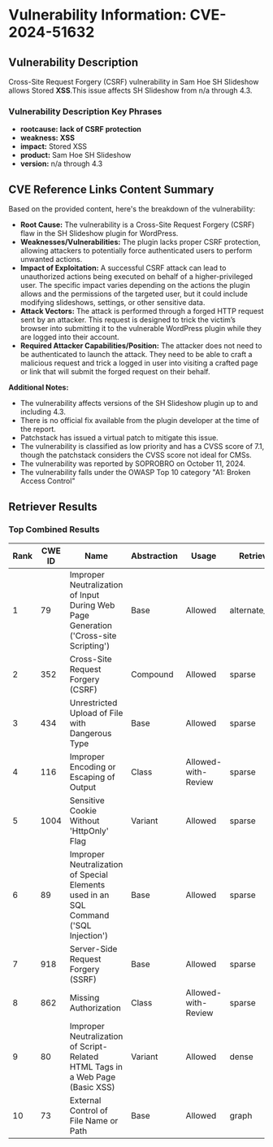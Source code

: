 # Vulnerability Information: CVE-2024-51632

## Vulnerability Description
Cross-Site Request Forgery (CSRF) vulnerability in Sam Hoe SH Slideshow allows Stored **XSS**.This issue affects SH Slideshow from n/a through 4.3.

### Vulnerability Description Key Phrases
- **rootcause:** **lack of CSRF protection**
- **weakness:** **XSS**
- **impact:** Stored XSS
- **product:** Sam Hoe SH Slideshow
- **version:** n/a through 4.3

## CVE Reference Links Content Summary
Based on the provided content, here's the breakdown of the vulnerability:

*   **Root Cause:** The vulnerability is a Cross-Site Request Forgery (CSRF) flaw in the SH Slideshow plugin for WordPress.
*   **Weaknesses/Vulnerabilities:** The plugin lacks proper CSRF protection, allowing attackers to potentially force authenticated users to perform unwanted actions.
*   **Impact of Exploitation:** A successful CSRF attack can lead to unauthorized actions being executed on behalf of a higher-privileged user. The specific impact varies depending on the actions the plugin allows and the permissions of the targeted user, but it could include modifying slideshows, settings, or other sensitive data.
*   **Attack Vectors:** The attack is performed through a forged HTTP request sent by an attacker. This request is designed to trick the victim’s browser into submitting it to the vulnerable WordPress plugin while they are logged into their account.
*   **Required Attacker Capabilities/Position:** The attacker does not need to be authenticated to launch the attack. They need to be able to craft a malicious request and trick a logged in user into visiting a crafted page or link that will submit the forged request on their behalf.

**Additional Notes:**

*   The vulnerability affects versions of the SH Slideshow plugin up to and including 4.3.
*   There is no official fix available from the plugin developer at the time of the report.
*   Patchstack has issued a virtual patch to mitigate this issue.
*   The vulnerability is classified as low priority and has a CVSS score of 7.1, though the patchstack considers the CVSS score not ideal for CMSs.
*   The vulnerability was reported by SOPROBRO on October 11, 2024.
*   The vulnerability falls under the OWASP Top 10 category "A1: Broken Access Control"

## Retriever Results

### Top Combined Results

| Rank | CWE ID | Name | Abstraction | Usage  | Retrievers | Individual Scores |
|------|--------|------|-------------|-------|------------|-------------------|
| 1 | 79 | Improper Neutralization of Input During Web Page Generation ('Cross-site Scripting') | Base | Allowed | alternate_terms | 1.000 |
| 2 | 352 | Cross-Site Request Forgery (CSRF) | Compound | Allowed | sparse | 0.219 |
| 3 | 434 | Unrestricted Upload of File with Dangerous Type | Base | Allowed | sparse | 0.162 |
| 4 | 116 | Improper Encoding or Escaping of Output | Class | Allowed-with-Review | sparse | 0.158 |
| 5 | 1004 | Sensitive Cookie Without 'HttpOnly' Flag | Variant | Allowed | sparse | 0.154 |
| 6 | 89 | Improper Neutralization of Special Elements used in an SQL Command ('SQL Injection') | Base | Allowed | sparse | 0.150 |
| 7 | 918 | Server-Side Request Forgery (SSRF) | Base | Allowed | sparse | 0.139 |
| 8 | 862 | Missing Authorization | Class | Allowed-with-Review | sparse | 0.138 |
| 9 | 80 | Improper Neutralization of Script-Related HTML Tags in a Web Page (Basic XSS) | Variant | Allowed | dense | 0.561 |
| 10 | 73 | External Control of File Name or Path | Base | Allowed | graph | 0.002 |

